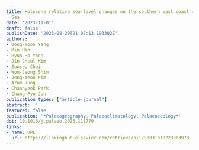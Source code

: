 ```yaml
---
title: Holocene relative sea-level changes on the southern east coast of the Yellow
  Sea
date: '2023-11-01'
draft: false
publishDate: '2023-08-29T21:07:13.193302Z'
authors:
- Dong-Yoon Yang
- Min Han
- Hyun Ho Yoon
- Jin Cheul Kim
- Eunseo Choi
- Won-Jeong Shin
- Jong-Yeon Kim
- Arum Jung
- Chanhyeok Park
- Chang-Pyo Jun
publication_types: ["article-journal"]
abstract: ''
featured: false
publication: '*Palaeogeography, Palaeoclimatology, Palaeoecology*'
doi: 10.1016/j.palaeo.2023.111779
links:
- name: URL
  url: https://linkinghub.elsevier.com/retrieve/pii/S0031018223003978
---
```


